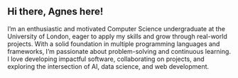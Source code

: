 ## Hi there, Agnes here!

I’m an enthusiastic and motivated Computer Science undergraduate at the University of London, eager to apply my skills and grow through real-world projects. With a solid foundation in multiple programming languages and frameworks, I’m passionate about problem-solving and continuous learning. I love developing impactful software, collaborating on projects, and exploring the intersection of AI, data science, and web development.
